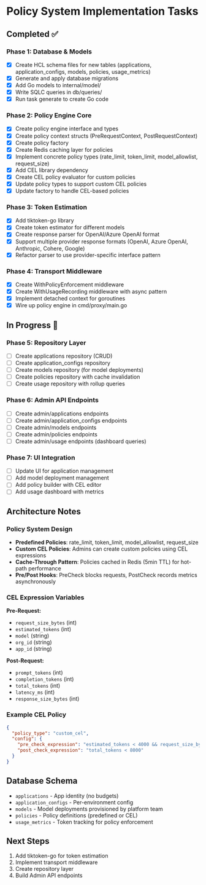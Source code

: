 # Policy System Implementation Tasks

## Completed ✅

### Phase 1: Database & Models
- [x] Create HCL schema files for new tables (applications, application_configs, models, policies, usage_metrics)
- [x] Generate and apply database migrations
- [x] Add Go models to internal/model/
- [x] Write SQLC queries in db/queries/
- [x] Run task generate to create Go code

### Phase 2: Policy Engine Core
- [x] Create policy engine interface and types
- [x] Create policy context structs (PreRequestContext, PostRequestContext)
- [x] Create policy factory
- [x] Create Redis caching layer for policies
- [x] Implement concrete policy types (rate_limit, token_limit, model_allowlist, request_size)
- [x] Add CEL library dependency
- [x] Create CEL policy evaluator for custom policies
- [x] Update policy types to support custom CEL policies
- [x] Update factory to handle CEL-based policies

### Phase 3: Token Estimation
- [x] Add tiktoken-go library
- [x] Create token estimator for different models
- [x] Create response parser for OpenAI/Azure OpenAI format
- [x] Support multiple provider response formats (OpenAI, Azure OpenAI, Anthropic, Cohere, Google)
- [x] Refactor parser to use provider-specific interface pattern

### Phase 4: Transport Middleware
- [x] Create WithPolicyEnforcement middleware
- [x] Create WithUsageRecording middleware with async pattern
- [x] Implement detached context for goroutines
- [x] Wire up policy engine in cmd/proxy/main.go

## In Progress 🚧

### Phase 5: Repository Layer
- [ ] Create applications repository (CRUD)
- [ ] Create application_configs repository
- [ ] Create models repository (for model deployments)
- [ ] Create policies repository with cache invalidation
- [ ] Create usage repository with rollup queries

### Phase 6: Admin API Endpoints
- [ ] Create admin/applications endpoints
- [ ] Create admin/application_configs endpoints
- [ ] Create admin/models endpoints
- [ ] Create admin/policies endpoints
- [ ] Create admin/usage endpoints (dashboard queries)

### Phase 7: UI Integration
- [ ] Update UI for application management
- [ ] Add model deployment management
- [ ] Add policy builder with CEL editor
- [ ] Add usage dashboard with metrics

## Architecture Notes

### Policy System Design
- **Predefined Policies**: rate_limit, token_limit, model_allowlist, request_size
- **Custom CEL Policies**: Admins can create custom policies using CEL expressions
- **Cache-Through Pattern**: Policies cached in Redis (5min TTL) for hot-path performance
- **Pre/Post Hooks**: PreCheck blocks requests, PostCheck records metrics asynchronously

### CEL Expression Variables
**Pre-Request:**
- `request_size_bytes` (int)
- `estimated_tokens` (int)
- `model` (string)
- `org_id` (string)
- `app_id` (string)

**Post-Request:**
- `prompt_tokens` (int)
- `completion_tokens` (int)
- `total_tokens` (int)
- `latency_ms` (int)
- `response_size_bytes` (int)

### Example CEL Policy
```json
{
  "policy_type": "custom_cel",
  "config": {
    "pre_check_expression": "estimated_tokens < 4000 && request_size_bytes < 100000",
    "post_check_expression": "total_tokens < 8000"
  }
}
```

## Database Schema
- `applications` - App identity (no budgets)
- `application_configs` - Per-environment config
- `models` - Model deployments provisioned by platform team
- `policies` - Policy definitions (predefined or CEL)
- `usage_metrics` - Token tracking for policy enforcement

## Next Steps
1. Add tiktoken-go for token estimation
2. Implement transport middleware
3. Create repository layer
4. Build Admin API endpoints
